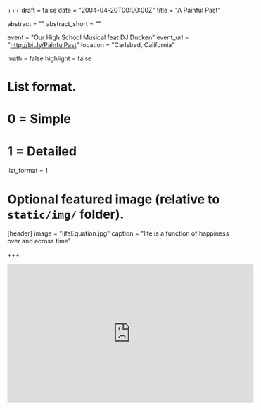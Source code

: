 +++
draft = false
date = "2004-04-20T00:00:00Z"
title = "A Painful Past"

abstract = ""
abstract_short = ""

event = "Our High School Musical feat DJ Ducken"
event_url = "http://bit.ly/PainfulPast"
location = "Carlsbad, California"

math = false
highlight = false

# List format.
#   0 = Simple
#   1 = Detailed
list_format = 1

# Optional featured image (relative to `static/img/` folder).
[header]
image = "lifeEquation.jpg"
caption = "life is a function of happiness over and across time"

+++

<iframe width="560" height="315" src="https://www.youtube.com/embed/RvmlmhEwA08" frameborder="0" allow="autoplay; encrypted-media" allowfullscreen></iframe>
